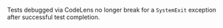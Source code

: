 Tests debugged via CodeLens no longer break for a `SystemExit` exception after successful test completion.
